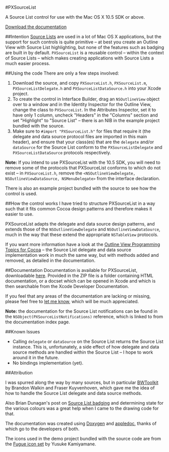 #PXSourceList

A Source List control for use with the Mac OS X 10.5 SDK or above.

[Download the documentation][1]

##Intention
[Source Lists][2] are used in a lot of Mac OS X applications, but the support for such controls is quite primitive – at best you create an Outline View with Source List highlighting, but none of the features such as badging are built in by default. `PXSourceList` is a reusable control – within the context of Source Lists – which makes creating applications with Source Lists a much easier process.

##Using the code
There are only a few steps involved:

 1. Download the source, and copy `PXSourceList.h`, `PXSourceList.m`, `PXSourceListDelegate.h` and `PXSourceListDataSource.h` into your Xcode project.
 2. To create the control in Interface Builder, drag an `NSOutlineView` object over to a window and in the Identity Inspector for the Outline View, change the class to `PXSourceList`. In the Attributes Inspector, set it to have only 1 column, uncheck "Headers" in the "Columns" section and set "Highlight" to "Source List" – there is an NIB in the example project bundled with the source.
 3. Make sure to `#import "PXSourceList.h"` for files that require it (the delegate and data source protocol files are imported in this main header), and ensure that your class(es) that are the `delegate` and/or `dataSource` for the Source List conform to the `PXSourceListDelegate` and `PXSourceListDataSource` protocols respectively.

**Note:** If you intend to use PXSourceList with the 10.5 SDK, you will need to remove some of the protocols that PXSourceList conforms to which do not exist – in `PXSourceList.h`, remove the `<NSOutlineViewDelegate, NSOutlineViewDataSource, NSMenuDelegate>` from the interface declaration.

There is also an example project bundled with the source to see how the control is used.

##How the control works
I have tried to structure PXSourceList in a way such that it fits common Cocoa design patterns and therefore makes it easier to use.

PXSourceList adapts the delegate and data source design patterns, and extends those of the `NSOutlineViewDelegate` and `NSOutlineViewDataSource`, much in the way that these extend the appropriate `NSTableView` protocols.

If you want more information have a look at the [Outline View Programming Topics for Cocoa][3] – the Source List delegate and data source implementation work in much the same way, but with methods added and removed, as detailed in the documentation.

##Documentation
Documentation is available for PXSourceList, downloadable [here][4]. Provided in the ZIP file is a folder containing HTML documentation, or a docset which can be opened in Xcode and which is then searchable from the Xcode Developer Documentation.

If you feel that any areas of the documentation are lacking or missing, please feel free to [let me know][5], which will be much appreciated.

**Note:** the documentation for the Source List notifications can be found in the `NSObject(PXSourceListNotifications)` reference, which is linked to from the documentation index page.

##Known Issues

  - Calling `delegate` or `dataSource` on the Source List returns the Source List instance. This is, unfortunately, a side effect of how delegate and data source methods are handled within the Source List – I hope to work around it in the future.
  - No bindings implementation (yet).

##Attribution

I was spurred along the way by many sources, but in particular [BWToolkit][6] by Brandon Walkin and Fraser Kuyvenhoven, which gave me the idea of how to handle the Source List delegate and data source methods.

Also Brian Dunagan's post on [Source List badging][7] and determining state for the various colours was a great help when I came to the drawing code for that.

The documentation was created using [Doxygen][8] and [appledoc][9], thanks of which go to the developers of both.

The icons used in the demo project bundled with the source code are from the [Fugue icon set][10] by Yusuke Kamiyamane.


  [1]: http://perspx.com/wp-content/uploads/2010/01/PXSourceList_0-7_Documentation.zip
  [2]: http://developer.apple.com/Mac/library/documentation/UserExperience/Conceptual/AppleHIGuidelines/XHIGWindows/XHIGWindows.html#//apple_ref/doc/uid/20000961-CHDDIGDE
  [3]: http://developer.apple.com/mac/library/DOCUMENTATION/Cocoa/Conceptual/OutlineView/Articles/UsingOutlineDataSource.html
  [4]: http://perspx.com/wp-content/uploads/2010/01/PXSourceList_0-7_Documentation.zip
  [5]: http://perspx.com/contact
  [6]: http://brandonwalkin.com/bwtoolkit/
  [7]: http://www.bdunagan.com/2008/11/10/cocoa-tutorial-source-list-badges-part-2/
  [8]: http://www.doxygen.org/
  [9]: http://www.gentlebytes.com/freeware/appledoc/
  [10]: http://www.pinvoke.com/